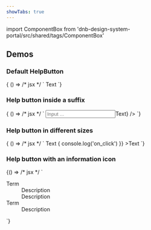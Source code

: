 ```yaml
---
showTabs: true
---
```


import ComponentBox from 'dnb-design-system-portal/src/shared/tags/ComponentBox'

## Demos

### Default HelpButton

<ComponentBox data-visual-test="help-button-default">
    {
    () => /* jsx */ `
<HelpButton>
    Text
</HelpButton>
`}
</ComponentBox>

### Help button inside a suffix

<ComponentBox data-visual-test="help-button-suffix">
    {
    () => /* jsx */ `
<Input
    size={10}
    placeholder="Input ..."
    suffix={<HelpButton title="Custom title">Text</HelpButton>}
/>
`}
</ComponentBox>

### Help button in different sizes

<ComponentBox data-visual-test="help-button-sizes">
    {
    () => /* jsx */ `
<HelpButton title="Custom title">Text</HelpButton>
<HelpButton
    size="small"
    left
    on_click={() => {
        console.log('on_click')
    }}
>Text</HelpButton>
`}
</ComponentBox>

### Help button with an information icon

<ComponentBox>
    {() => /* jsx */ `
<HelpButton icon="information" tooltip="More info">
    <Dl>
        <Dt>Term</Dt>
        <Dd>Description</Dd>
        <Dd>Description</Dd>
        <Dt>Term</Dt>
        <Dd>Description</Dd>
    </Dl>
</HelpButton>
`}
</ComponentBox>
